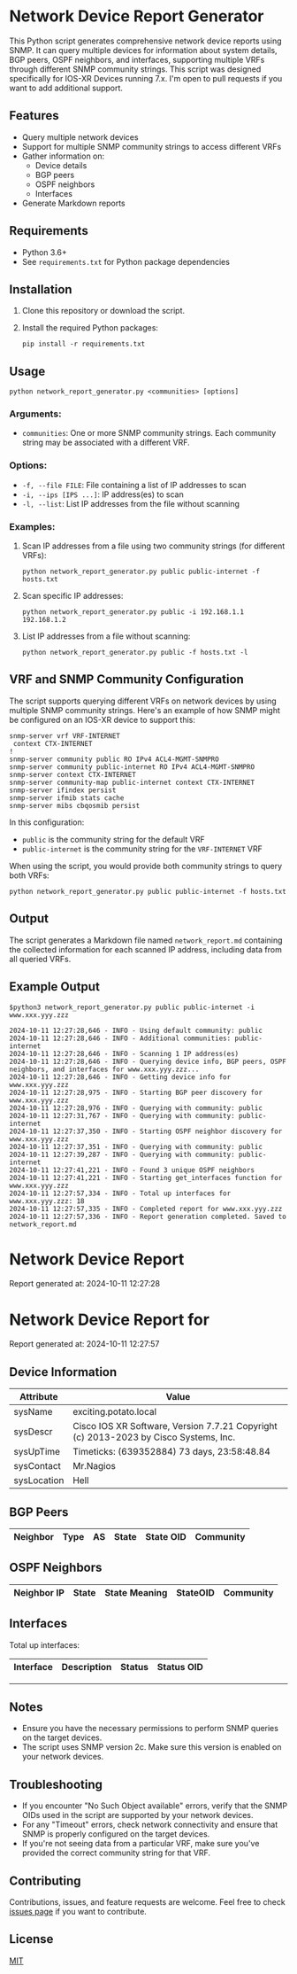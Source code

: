 # Network Device Report Generator

This Python script generates comprehensive network device reports using SNMP. It can query multiple devices for information about system details, BGP peers, OSPF neighbors, and interfaces, supporting multiple VRFs through different SNMP community strings. This script was designed specifically for IOS-XR Devices running 7.x. I'm open to pull requests if you want to add additional support.

## Features

- Query multiple network devices
- Support for multiple SNMP community strings to access different VRFs
- Gather information on:
  - Device details
  - BGP peers
  - OSPF neighbors
  - Interfaces
- Generate Markdown reports

## Requirements

- Python 3.6+
- See `requirements.txt` for Python package dependencies

## Installation

1. Clone this repository or download the script.
2. Install the required Python packages:

   ```
   pip install -r requirements.txt
   ```

## Usage

```
python network_report_generator.py <communities> [options]
```

### Arguments:

- `communities`: One or more SNMP community strings. Each community string may be associated with a different VRF.

### Options:

- `-f, --file FILE`: File containing a list of IP addresses to scan
- `-i, --ips [IPS ...]`: IP address(es) to scan
- `-l, --list`: List IP addresses from the file without scanning

### Examples:

1. Scan IP addresses from a file using two community strings (for different VRFs):
   ```
   python network_report_generator.py public public-internet -f hosts.txt
   ```

2. Scan specific IP addresses:
   ```
   python network_report_generator.py public -i 192.168.1.1 192.168.1.2
   ```

3. List IP addresses from a file without scanning:
   ```
   python network_report_generator.py public -f hosts.txt -l
   ```

## VRF and SNMP Community Configuration

The script supports querying different VRFs on network devices by using multiple SNMP community strings. Here's an example of how SNMP might be configured on an IOS-XR device to support this:

```
snmp-server vrf VRF-INTERNET
 context CTX-INTERNET
!
snmp-server community public RO IPv4 ACL4-MGMT-SNMPRO
snmp-server community public-internet RO IPv4 ACL4-MGMT-SNMPRO
snmp-server context CTX-INTERNET
snmp-server community-map public-internet context CTX-INTERNET
snmp-server ifindex persist
snmp-server ifmib stats cache
snmp-server mibs cbqosmib persist
```

In this configuration:
- `public` is the community string for the default VRF
- `public-internet` is the community string for the `VRF-INTERNET` VRF

When using the script, you would provide both community strings to query both VRFs:

```
python network_report_generator.py public public-internet -f hosts.txt
```

## Output

The script generates a Markdown file named `network_report.md` containing the collected information for each scanned IP address, including data from all queried VRFs.


## Example Output

```
$python3 network_report_generator.py public public-internet -i www.xxx.yyy.zzz

2024-10-11 12:27:28,646 - INFO - Using default community: public
2024-10-11 12:27:28,646 - INFO - Additional communities: public-internet
2024-10-11 12:27:28,646 - INFO - Scanning 1 IP address(es)
2024-10-11 12:27:28,646 - INFO - Querying device info, BGP peers, OSPF neighbors, and interfaces for www.xxx.yyy.zzz...
2024-10-11 12:27:28,646 - INFO - Getting device info for www.xxx.yyy.zzz
2024-10-11 12:27:28,975 - INFO - Starting BGP peer discovery for www.xxx.yyy.zzz
2024-10-11 12:27:28,976 - INFO - Querying with community: public
2024-10-11 12:27:31,767 - INFO - Querying with community: public-internet
2024-10-11 12:27:37,350 - INFO - Starting OSPF neighbor discovery for www.xxx.yyy.zzz
2024-10-11 12:27:37,351 - INFO - Querying with community: public
2024-10-11 12:27:39,287 - INFO - Querying with community: public-internet
2024-10-11 12:27:41,221 - INFO - Found 3 unique OSPF neighbors
2024-10-11 12:27:41,221 - INFO - Starting get_interfaces function for www.xxx.yyy.zzz
2024-10-11 12:27:57,334 - INFO - Total up interfaces for www.xxx.yyy.zzz: 18
2024-10-11 12:27:57,335 - INFO - Completed report for www.xxx.yyy.zzz
2024-10-11 12:27:57,336 - INFO - Report generation completed. Saved to network_report.md
```

# Network Device Report

Report generated at: 2024-10-11 12:27:28

# Network Device Report for <ip address>

Report generated at: 2024-10-11 12:27:57

## Device Information

| Attribute | Value |
|-----------|-------|
| sysName | exciting.potato.local |
| sysDescr | Cisco IOS XR Software, Version 7.7.21  Copyright (c) 2013-2023 by Cisco Systems, Inc. |
| sysUpTime | Timeticks: (639352884) 73 days, 23:58:48.84 |
| sysContact | Mr.Nagios |
| sysLocation | Hell |

## BGP Peers

| Neighbor | Type | AS | State | State OID | Community |
|----------|------|----|---------|-----------|-----------|


## OSPF Neighbors

| Neighbor IP | State | State Meaning | StateOID | Community |
|-------------|-------|---------------|----------|----------|


## Interfaces

Total up interfaces:

| Interface | Description | Status | Status OID |
|-----------|-------------|--------|------------|

---


## Notes

- Ensure you have the necessary permissions to perform SNMP queries on the target devices.
- The script uses SNMP version 2c. Make sure this version is enabled on your network devices.

## Troubleshooting

- If you encounter "No Such Object available" errors, verify that the SNMP OIDs used in the script are supported by your network devices.
- For any "Timeout" errors, check network connectivity and ensure that SNMP is properly configured on the target devices.
- If you're not seeing data from a particular VRF, make sure you've provided the correct community string for that VRF.

## Contributing

Contributions, issues, and feature requests are welcome. Feel free to check [issues page](https://github.com/yourusername/network-report-generator/issues) if you want to contribute.

## License

[MIT](https://choosealicense.com/licenses/mit/)
